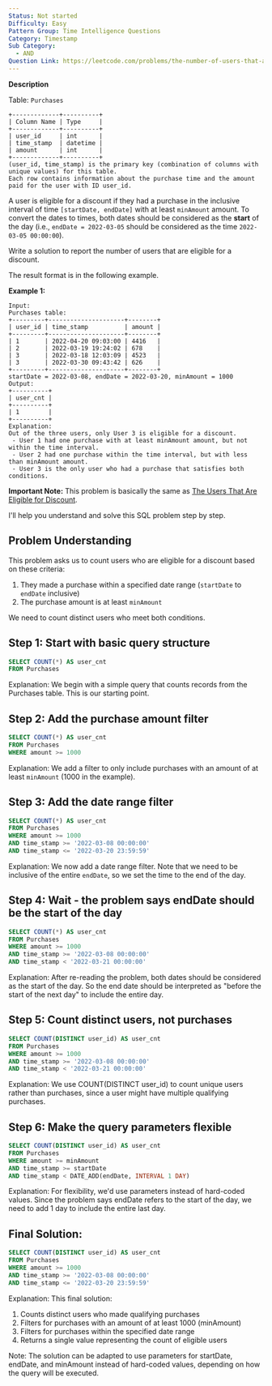 ```yaml
---
Status: Not started
Difficulty: Easy
Pattern Group: Time Intelligence Questions
Category: Timestamp
Sub Category:
  - AND
Question Link: https://leetcode.com/problems/the-number-of-users-that-are-eligible-for-discount
---
```

**Description**

Table: `Purchases`

```Plain
+-------------+----------+
| Column Name | Type     |
+-------------+----------+
| user_id     | int      |
| time_stamp  | datetime |
| amount      | int      |
+-------------+----------+
(user_id, time_stamp) is the primary key (combination of columns with unique values) for this table.
Each row contains information about the purchase time and the amount paid for the user with ID user_id.
```

A user is eligible for a discount if they had a purchase in the inclusive interval of time `[startDate, endDate]` with at least `minAmount` amount. To convert the dates to times, both dates should be considered as the **start** of the day (i.e., `endDate = 2022-03-05` should be considered as the time `2022-03-05 00:00:00`).

Write a solution to report the number of users that are eligible for a discount.

The result format is in the following example.

**Example 1:**

```Plain
Input:
Purchases table:
+---------+---------------------+--------+
| user_id | time_stamp          | amount |
+---------+---------------------+--------+
| 1       | 2022-04-20 09:03:00 | 4416   |
| 2       | 2022-03-19 19:24:02 | 678    |
| 3       | 2022-03-18 12:03:09 | 4523   |
| 3       | 2022-03-30 09:43:42 | 626    |
+---------+---------------------+--------+
startDate = 2022-03-08, endDate = 2022-03-20, minAmount = 1000
Output:
+----------+
| user_cnt |
+----------+
| 1        |
+----------+
Explanation:
Out of the three users, only User 3 is eligible for a discount.
 - User 1 had one purchase with at least minAmount amount, but not within the time interval.
 - User 2 had one purchase within the time interval, but with less than minAmount amount.
 - User 3 is the only user who had a purchase that satisfies both conditions.
```

**Important Note:** This problem is basically the same as [The Users That Are Eligible for Discount](https://leetcode.com/problems/the-users-that-are-eligible-for-discount/description/).

I'll help you understand and solve this SQL problem step by step.

## Problem Understanding

This problem asks us to count users who are eligible for a discount based on these criteria:

1. They made a purchase within a specified date range (`startDate` to `endDate` inclusive)
2. The purchase amount is at least `minAmount`

We need to count distinct users who meet both conditions.

## Step 1: Start with basic query structure

```SQL
SELECT COUNT(*) AS user_cnt
FROM Purchases
```

Explanation: We begin with a simple query that counts records from the Purchases table. This is our starting point.

## Step 2: Add the purchase amount filter

```SQL
SELECT COUNT(*) AS user_cnt
FROM Purchases
WHERE amount >= 1000
```

Explanation: We add a filter to only include purchases with an amount of at least `minAmount` (1000 in the example).

## Step 3: Add the date range filter

```SQL
SELECT COUNT(*) AS user_cnt
FROM Purchases
WHERE amount >= 1000
AND time_stamp >= '2022-03-08 00:00:00'
AND time_stamp <= '2022-03-20 23:59:59'
```

Explanation: We now add a date range filter. Note that we need to be inclusive of the entire `endDate`, so we set the time to the end of the day.

## Step 4: Wait - the problem says endDate should be the start of the day

```SQL
SELECT COUNT(*) AS user_cnt
FROM Purchases
WHERE amount >= 1000
AND time_stamp >= '2022-03-08 00:00:00'
AND time_stamp < '2022-03-21 00:00:00'
```

Explanation: After re-reading the problem, both dates should be considered as the start of the day. So the end date should be interpreted as "before the start of the next day" to include the entire day.

## Step 5: Count distinct users, not purchases

```SQL
SELECT COUNT(DISTINCT user_id) AS user_cnt
FROM Purchases
WHERE amount >= 1000
AND time_stamp >= '2022-03-08 00:00:00'
AND time_stamp < '2022-03-21 00:00:00'
```

Explanation: We use COUNT(DISTINCT user_id) to count unique users rather than purchases, since a user might have multiple qualifying purchases.

## Step 6: Make the query parameters flexible

```SQL
SELECT COUNT(DISTINCT user_id) AS user_cnt
FROM Purchases
WHERE amount >= minAmount
AND time_stamp >= startDate
AND time_stamp < DATE_ADD(endDate, INTERVAL 1 DAY)
```

Explanation: For flexibility, we'd use parameters instead of hard-coded values. Since the problem says endDate refers to the start of the day, we need to add 1 day to include the entire last day.

## Final Solution:

```SQL
SELECT COUNT(DISTINCT user_id) AS user_cnt
FROM Purchases
WHERE amount >= 1000
AND time_stamp >= '2022-03-08 00:00:00'
AND time_stamp <= '2022-03-20 23:59:59'
```

Explanation: This final solution:

1. Counts distinct users who made qualifying purchases
2. Filters for purchases with an amount of at least 1000 (minAmount)
3. Filters for purchases within the specified date range
4. Returns a single value representing the count of eligible users

Note: The solution can be adapted to use parameters for startDate, endDate, and minAmount instead of hard-coded values, depending on how the query will be executed.